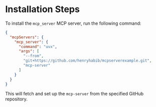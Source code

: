 # Installation Steps

To install the `mcp_server` MCP server, run the following command:


```json
{
  "mcpServers": {
    "mcp_server": {
      "command": "uvx",
      "args": [
        "--from",
        "git+https://github.com/henryhabib/mcpserverexample.git",
        "mcp-server"
      ]
    }
  }
}
```

This will fetch and set up the `mcp-server` from the specified GitHub repository.